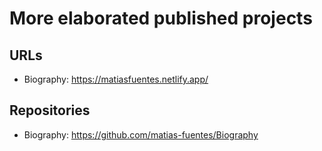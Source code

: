 # More elaborated published projects

## URLs

-   Biography: https://matiasfuentes.netlify.app/

## Repositories

-   Biography: https://github.com/matias-fuentes/Biography
